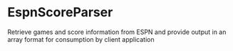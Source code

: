 EspnScoreParser
===============

Retrieve games and score information from ESPN and provide output in an array format for consumption by client application